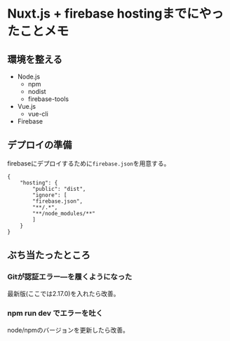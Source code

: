 # Nuxt.js + firebase hostingまでにやったことメモ
## 環境を整える
- Node.js
    - npm
    - nodist
    - firebase-tools
- Vue.js
    - vue-cli
- Firebase
  
## デプロイの準備
firebaseにデプロイするために`firebase.json`を用意する。
```
{
    "hosting": {
        "public": "dist",
        "ignore": [
        "firebase.json",
        "**/.*",
        "**/node_modules/**"
        ]
    }
}
```
## ぶち当たったところ
### Gitが認証エラー―を履くようになった
最新版(ここでは2.17.0)を入れたら改善。
### npm run dev でエラーを吐く
node/npmのバージョンを更新したら改善。
### 
